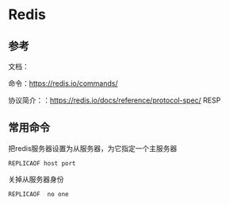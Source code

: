 # Redis

## 参考

文档：

命令：https://redis.io/commands/

协议简介：：https://redis.io/docs/reference/protocol-spec/
RESP



## 常用命令



把redis服务器设置为从服务器，为它指定一个主服务器

```
REPLICAOF host port
```

关掉从服务器身份
```
REPLICAOF  no one
```

